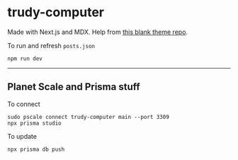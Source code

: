 # trudy-computer

Made with Next.js and MDX. Help from [this blank theme repo](https://github.com/jaredpalmer/nextra-blank-custom-theme).

To run and refresh `posts.json`

```
npm run dev
```

---

## Planet Scale and Prisma stuff

To connect

```
sudo pscale connect trudy-computer main --port 3309
npx prisma studio
```

To update

```
npx prisma db push
```

